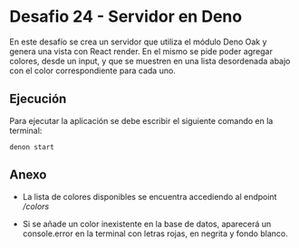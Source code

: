 # Desafio 24 - Servidor en Deno

En este desafío se crea un servidor que utiliza el módulo Deno Oak y genera una vista con React render. En el mismo se pide poder agregar colores, desde un input, y que se muestren en una lista desordenada abajo con el color correspondiente para cada uno.

## Ejecución

Para ejecutar la aplicación se debe escribir el siguiente comando en la terminal:

```
denon start
```

## Anexo

- La lista de colores disponibles se encuentra accediendo al endpoint */colors*

- Si se añade un color inexistente en la base de datos, aparecerá un console.error en la terminal con letras rojas, en negrita y fondo blanco.